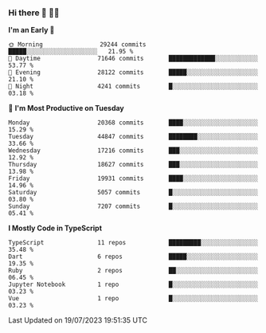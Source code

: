 ### Hi there 👋 🧑‍💻



<!--START_SECTION:waka-->
**I'm an Early 🐤** 

```text
🌞 Morning                29244 commits       █████░░░░░░░░░░░░░░░░░░░░   21.95 % 
🌆 Daytime                71646 commits       █████████████░░░░░░░░░░░░   53.77 % 
🌃 Evening                28122 commits       █████░░░░░░░░░░░░░░░░░░░░   21.10 % 
🌙 Night                  4241 commits        █░░░░░░░░░░░░░░░░░░░░░░░░   03.18 % 
```
📅 **I'm Most Productive on Tuesday** 

```text
Monday                   20368 commits       ████░░░░░░░░░░░░░░░░░░░░░   15.29 % 
Tuesday                  44847 commits       ████████░░░░░░░░░░░░░░░░░   33.66 % 
Wednesday                17216 commits       ███░░░░░░░░░░░░░░░░░░░░░░   12.92 % 
Thursday                 18627 commits       ███░░░░░░░░░░░░░░░░░░░░░░   13.98 % 
Friday                   19931 commits       ████░░░░░░░░░░░░░░░░░░░░░   14.96 % 
Saturday                 5057 commits        █░░░░░░░░░░░░░░░░░░░░░░░░   03.80 % 
Sunday                   7207 commits        █░░░░░░░░░░░░░░░░░░░░░░░░   05.41 % 
```


**I Mostly Code in TypeScript** 

```text
TypeScript               11 repos            █████████░░░░░░░░░░░░░░░░   35.48 % 
Dart                     6 repos             █████░░░░░░░░░░░░░░░░░░░░   19.35 % 
Ruby                     2 repos             ██░░░░░░░░░░░░░░░░░░░░░░░   06.45 % 
Jupyter Notebook         1 repo              █░░░░░░░░░░░░░░░░░░░░░░░░   03.23 % 
Vue                      1 repo              █░░░░░░░░░░░░░░░░░░░░░░░░   03.23 % 
```




 Last Updated on 19/07/2023 19:51:35 UTC
<!--END_SECTION:waka-->


